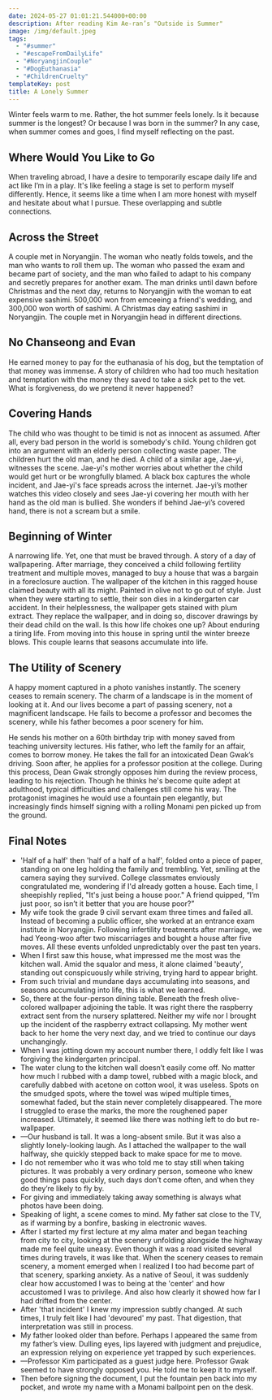 ```yaml
---
date: 2024-05-27 01:01:21.544000+00:00
description: After reading Kim Ae-ran’s "Outside is Summer"
image: /img/default.jpeg
tags:
  - "#summer"
  - "#escapeFromDailyLife"
  - "#NoryangjinCouple"
  - "#DogEuthanasia"
  - "#ChildrenCruelty"
templateKey: post
title: A Lonely Summer
---
```


Winter feels warm to me. Rather, the hot summer feels lonely. Is it because summer is the longest? Or because I was born in the summer? In any case, when summer comes and goes, I find myself reflecting on the past.

## Where Would You Like to Go

When traveling abroad, I have a desire to temporarily escape daily life and act like I’m in a play. It's like feeling a stage is set to perform myself differently. Hence, it seems like a time when I am more honest with myself and hesitate about what I pursue. These overlapping and subtle connections. 

## Across the Street

A couple met in Noryangjin. The woman who neatly folds towels, and the man who wants to roll them up. The woman who passed the exam and became part of society, and the man who failed to adapt to his company and secretly prepares for another exam. The man drinks until dawn before Christmas and the next day, returns to Noryangjin with the woman to eat expensive sashimi. 500,000 won from emceeing a friend's wedding, and 300,000 won worth of sashimi. A Christmas day eating sashimi in Noryangjin. The couple met in Noryangjin head in different directions.

## No Chanseong and Evan

He earned money to pay for the euthanasia of his dog, but the temptation of that money was immense. A story of children who had too much hesitation and temptation with the money they saved to take a sick pet to the vet. What is forgiveness, do we pretend it never happened?

## Covering Hands

The child who was thought to be timid is not as innocent as assumed. After all, every bad person in the world is somebody's child. Young children got into an argument with an elderly person collecting waste paper. The children hurt the old man, and he died. A child of a similar age, Jae-yi, witnesses the scene. Jae-yi's mother worries about whether the child would get hurt or be wrongfully blamed. A black box captures the whole incident, and Jae-yi's face spreads across the internet. Jae-yi’s mother watches this video closely and sees Jae-yi covering her mouth with her hand as the old man is bullied. She wonders if behind Jae-yi’s covered hand, there is not a scream but a smile.

## Beginning of Winter

A narrowing life. Yet, one that must be braved through. A story of a day of wallpapering. After marriage, they conceived a child following fertility treatment and multiple moves, managed to buy a house that was a bargain in a foreclosure auction. The wallpaper of the kitchen in this ragged house claimed beauty with all its might. Painted in olive not to go out of style. Just when they were starting to settle, their son dies in a kindergarten car accident. In their helplessness, the wallpaper gets stained with plum extract. They replace the wallpaper, and in doing so, discover drawings by their dead child on the wall. Is this how life chokes one up? About enduring a tiring life. From moving into this house in spring until the winter breeze blows. This couple learns that seasons accumulate into life.

## The Utility of Scenery

A happy moment captured in a photo vanishes instantly. The scenery ceases to remain scenery. The charm of a landscape is in the moment of looking at it. And our lives become a part of passing scenery, not a magnificent landscape. He fails to become a professor and becomes the scenery, while his father becomes a poor scenery for him.

He sends his mother on a 60th birthday trip with money saved from teaching university lectures. His father, who left the family for an affair, comes to borrow money. He takes the fall for an intoxicated Dean Gwak’s driving. Soon after, he applies for a professor position at the college. During this process, Dean Gwak strongly opposes him during the review process, leading to his rejection. Though he thinks he's become quite adept at adulthood, typical difficulties and challenges still come his way. The protagonist imagines he would use a fountain pen elegantly, but increasingly finds himself signing with a rolling Monami pen picked up from the ground.

## Final Notes

* 'Half of a half' then 'half of a half of a half', folded onto a piece of paper, standing on one leg holding the family and trembling. Yet, smiling at the camera saying they survived. College classmates enviously congratulated me, wondering if I'd already gotten a house. Each time, I sheepishly replied, "It's just being a house poor." A friend quipped, “I’m just poor, so isn’t it better that you are house poor?”
* My wife took the grade 9 civil servant exam three times and failed all. Instead of becoming a public officer, she worked at an entrance exam institute in Noryangjin. Following infertility treatments after marriage, we had Yeong-woo after two miscarriages and bought a house after five moves. All these events unfolded unpredictably over the past ten years.
* When I first saw this house, what impressed me the most was the kitchen wall. Amid the squalor and mess, it alone claimed 'beauty', standing out conspicuously while striving, trying hard to appear bright.
* From such trivial and mundane days accumulating into seasons, and seasons accumulating into life, this is what we learned.
* So, there at the four-person dining table. Beneath the fresh olive-colored wallpaper adjoining the table. It was right there the raspberry extract sent from the nursery splattered. Neither my wife nor I brought up the incident of the raspberry extract collapsing. My mother went back to her home the very next day, and we tried to continue our days unchangingly.
* When I was jotting down my account number there, I oddly felt like I was forgiving the kindergarten principal.
* The water clung to the kitchen wall doesn’t easily come off. No matter how much I rubbed with a damp towel, rubbed with a magic block, and carefully dabbed with acetone on cotton wool, it was useless. Spots on the smudged spots, where the towel was wiped multiple times, somewhat faded, but the stain never completely disappeared. The more I struggled to erase the marks, the more the roughened paper increased. Ultimately, it seemed like there was nothing left to do but re-wallpaper.
* —Our husband is tall. It was a long-absent smile. But it was also a slightly lonely-looking laugh. As I attached the wallpaper to the wall halfway, she quickly stepped back to make space for me to move.
* I do not remember who it was who told me to stay still when taking pictures. It was probably a very ordinary person, someone who knew good things pass quickly, such days don’t come often, and when they do they’re likely to fly by.
* For giving and immediately taking away something is always what photos have been doing.
* Speaking of light, a scene comes to mind. My father sat close to the TV, as if warming by a bonfire, basking in electronic waves.
* After I started my first lecture at my alma mater and began teaching from city to city, looking at the scenery unfolding alongside the highway made me feel quite uneasy. Even though it was a road visited several times during travels, it was like that. When the scenery ceases to remain scenery, a moment emerged when I realized I too had become part of that scenery, sparking anxiety. As a native of Seoul, it was suddenly clear how accustomed I was to being at the 'center' and how accustomed I was to privilege. And also how clearly it showed how far I had drifted from the center.
* After 'that incident' I knew my impression subtly changed. At such times, I truly felt like I had 'devoured' my past. That digestion, that interpretation was still in process.
* My father looked older than before. Perhaps I appeared the same from my father’s view. Dulling eyes, lips layered with judgment and prejudice, an expression relying on experience yet trapped by such experiences.
* —Professor Kim participated as a guest judge here. Professor Gwak seemed to have strongly opposed you. He told me to keep it to myself.
* Then before signing the document, I put the fountain pen back into my pocket, and wrote my name with a Monami ballpoint pen on the desk.